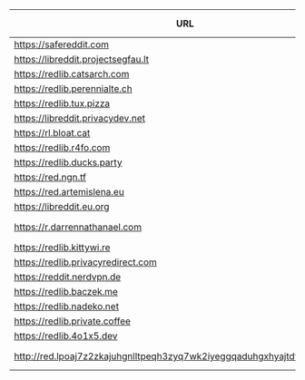 |URL|Network|Version|Location|Behind Cloudflare?|Comment|
|-|-|-|-|-|-|
|https://safereddit.com|WWW|v0.36.0|🇺🇸 US||SFW only|
|https://libreddit.projectsegfau.lt|WWW|v0.36.0|🇱🇺 LU|||
|https://redlib.catsarch.com|WWW|v0.36.0|🇺🇸 US|||
|https://redlib.perennialte.ch|WWW|v0.35.1|🇦🇺 AU|✅||
|https://redlib.tux.pizza|WWW|v0.35.1|🇺🇸 US|||
|https://libreddit.privacydev.net|WWW|v0.36.0|🇫🇷 FR|||
|https://rl.bloat.cat|WWW|v0.36.0|🇷🇴 RO|||
|https://redlib.r4fo.com|WWW|v0.36.0|🇩🇪 DE|✅||
|https://redlib.ducks.party|WWW|v0.36.0|🇳🇱 NL|||
|https://red.ngn.tf|WWW|v0.36.0|🇹🇷 TR|||
|https://red.artemislena.eu|WWW|v0.36.0|🇩🇪 DE||Be crime do gay|
|https://libreddit.eu.org|WWW|v0.36.0|🇩🇪 DE|||
|https://r.darrennathanael.com|WWW|v0.36.0|🇮🇩 ID||contact noc at darrennathanael.com|
|https://redlib.kittywi.re|WWW|v0.36.0|🇫🇷 FR|||
|https://redlib.privacyredirect.com|WWW|v0.36.0|🇫🇮 FI|||
|https://reddit.nerdvpn.de|WWW|v0.36.0|🇺🇦 UA||SFW only|
|https://redlib.baczek.me|WWW|v0.35.1|🇵🇱 PL|||
|https://redlib.nadeko.net|WWW|v0.36.0|🇨🇱 CL||I don't like reddit.|
|https://redlib.private.coffee|WWW|v0.36.0|🇦🇹 AT|||
|https://redlib.4o1x5.dev|WWW|v0.35.1|🇭🇺 HU|||
|http://red.lpoaj7z2zkajuhgnlltpeqh3zyq7wk2iyeggqaduhgxhyajtdt2j7wad.onion|Tor|v0.35.1|🇩🇪 DE||Onion of red.artemislena.eu|
